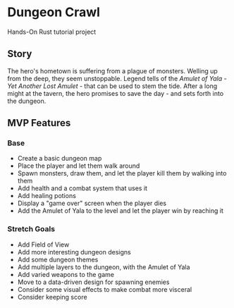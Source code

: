 # Dungeon Crawl

Hands-On Rust tutorial project

## Story

The hero's hometown is suffering from a plague of monsters. Welling up from the deep, they seem unstoppable. Legend tells of the *Amulet of Yala - Yet Another Lost Amulet -* that can be used to stem the tide. After a long might at the tavern, the hero promises to save the day - and sets forth into the dungeon. 

## MVP Features

### Base

- Create a basic dungeon map
- Place the player and let them walk around
- Spawn monsters, draw them, and let the player kill them by walking into them
- Add health and a combat system that uses it
- Add healing potions
- Display a "game over" screen when the player dies
- Add the Amulet of Yala to the level and let the player win by reaching it

### Stretch Goals

- Add Field of View
- Add more interesting dungeon designs
- Add some dungeon themes
- Add multiple layers to the dungeon, with the Amulet of Yala
- Add varied weapons to the game
- Move to a data-driven design for spawning enemies
- Consider some visual effects to make combat more visceral
- Consider keeping score

